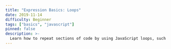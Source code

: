 ```yaml
---
title: "Expression Basics: Loops"
date: 2019-11-14
difficulty: Beginner
tags: ["basics", "javascript"]
pinned: false
description: >-
  Learn how to repeat sections of code by using JavaScript loops, such as `for` and `while`.
---
```


[MDN Referance]: https://developer.mozilla.org/en-US/docs/Learn/JavaScript/Building_blocks/Looping_code